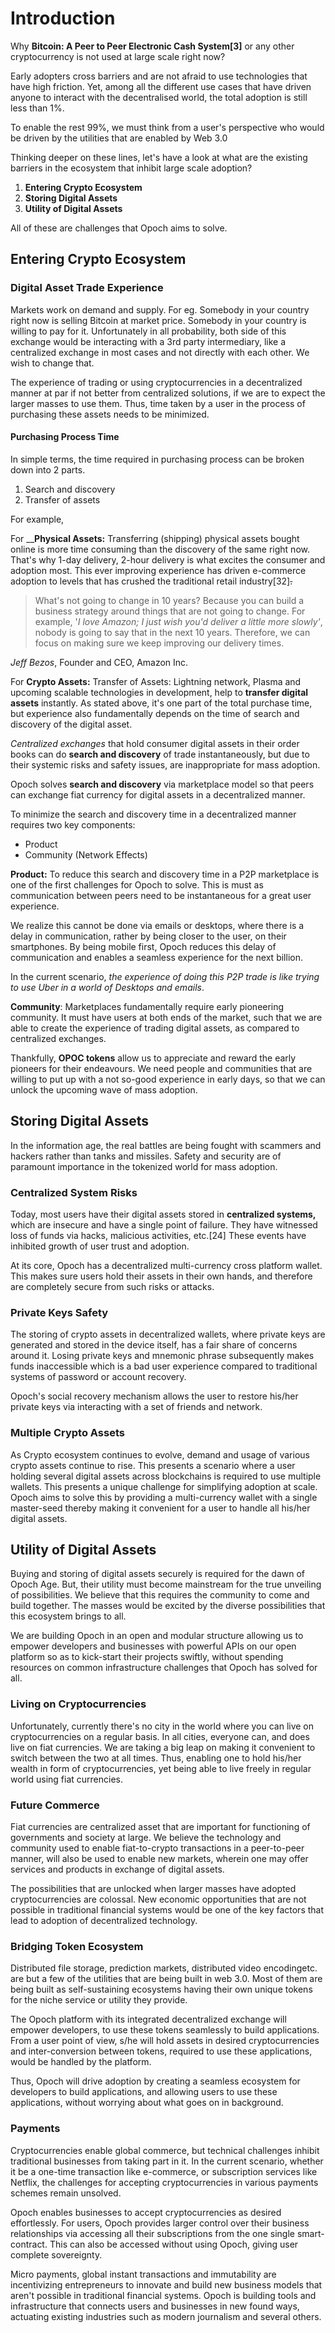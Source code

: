 # Introduction

Why **Bitcoin: A Peer to Peer Electronic Cash System\[3\]** or any other cryptocurrency is not used at large scale right now?

Early adopters cross barriers and are not afraid to use technologies that have high friction. Yet, among all the different use cases that have driven anyone to interact with the decentralised world, the total adoption is still less than 1%.

To enable the rest 99%, we must think from a user's perspective who would be driven by the utilities that are enabled by Web 3.0

Thinking deeper on these lines, let's have a look at what are the existing barriers in the ecosystem that inhibit large scale adoption?

1. **Entering Crypto Ecosystem** 
2. **Storing Digital Assets**
3. **Utility of Digital Assets**

All of these are challenges that Opoch aims to solve. 

## Entering Crypto Ecosystem

### Digital Asset Trade Experience

Markets work on demand and supply. For eg. Somebody in your country right now is selling Bitcoin at market price. Somebody in your country is willing to pay for it. Unfortunately in all probability, both side of this exchange would be interacting with a 3rd party intermediary, like a centralized exchange in most cases and not directly with each other. We wish to change that.

The experience of trading or using cryptocurrencies in a decentralized manner at par if not better from centralized solutions, if we are to expect the larger masses to use them. Thus, time taken by a user in the process of purchasing these assets needs to be minimized.

#### Purchasing Process Time

In simple terms, the time required in purchasing process can be broken down into 2 parts. 

1. Search and discovery
2. Transfer of assets

For example, 

For __**Physical Assets:** Transferring \(shipping\) physical assets bought online is more time consuming than the discovery of the same right now. That's why 1-day delivery, 2-hour delivery is what excites the consumer and adoption most. This ever improving experience has driven e-commerce adoption to levels that has crushed the traditional retail industry\[32\]~~.~~

> What's not going to change in 10 years? Because you can build a business strategy around things that are not going to change. For example, '_I love Amazon; I just wish you'd deliver a little more slowly'_, nobody is going to say that in the next 10 years. Therefore, we can focus on making sure we keep improving our delivery times.

_Jeff Bezos_, Founder and CEO, Amazon Inc.

For **Crypto Assets:** Transfer of Assets: Lightning network, Plasma and upcoming scalable technologies in development, help to **transfer digital assets** instantly. As stated above, it's one part of the total purchase time, but experience also fundamentally depends on the time of search and discovery of the digital asset.

_Centralized exchanges_ that hold consumer digital assets in their order books can do **search and discovery** of trade instantaneously, but due to their systemic risks and safety issues, are inappropriate for mass adoption.

Opoch solves **search and discovery** via marketplace model so that peers can exchange fiat currency for digital assets in a decentralized manner.

To minimize the search and discovery time in a decentralized manner requires two key components:

* Product
* Community \(Network Effects\)

**Product:** To reduce this search and discovery time in a P2P marketplace is one of the first challenges for Opoch to solve. This is must as communication between peers need to be instantaneous for a great user experience.

We realize this cannot be done via emails or desktops, where there is a delay in communication, rather by being closer to the user, on their smartphones. By being mobile first, Opoch reduces this delay of communication and enables a seamless experience for the next billion.

In the current scenario, _the experience of doing this P2P trade is like trying to use Uber in a world of Desktops and emails_.

**Community**: Marketplaces fundamentally require early pioneering community. It must have users at both ends of the market, such that we are able to create the experience of trading digital assets, as compared to centralized exchanges.

Thankfully, **OPOC tokens** allow us to appreciate and reward the early pioneers for their endeavours. We need people and communities that are willing to put up with a not so-good experience in early days, so that we can unlock the upcoming wave of mass adoption.

## Storing Digital Assets

In the information age, the real battles are being fought with scammers and hackers rather than tanks and missiles. Safety and security are of paramount importance in the tokenized world for mass adoption.

### Centralized System Risks 

Today, most users have their digital assets stored in **centralized systems,** which are insecure and have a single point of failure. They have witnessed loss of funds via hacks, malicious activities, etc.\[24\] These events have inhibited growth of user trust and adoption.

At its core, Opoch has a decentralized multi-currency cross platform wallet. This makes sure users hold their assets in their own hands, and therefore are completely secure from such risks or attacks.

### Private Keys Safety

The storing of crypto assets in decentralized wallets, where private keys are generated and stored in the device itself, has a fair share of concerns around it. Losing private keys and mnemonic phrase subsequently makes funds inaccessible which is a bad user experience compared to traditional systems of password or account recovery. 

Opoch's social recovery mechanism allows the user to restore his/her private keys via interacting with a set of friends and network.

### Multiple Crypto Assets

As Crypto ecosystem continues to evolve, demand and usage of various crypto assets continue to rise. This presents a scenario where a user holding several digital assets across blockchains is required to use multiple wallets. This presents a unique challenge for simplifying adoption at scale. Opoch aims to solve this by providing a multi-currency wallet with a single master-seed thereby making it convenient for a user to handle all his/her digital assets.

## Utility of Digital Assets

Buying and storing of digital assets securely is required for the dawn of Opoch Age. But, their utility must become mainstream for the true unveiling of possibilities. We believe that this requires the community to come and build together. The masses would be excited by the diverse possibilities that this ecosystem brings to all. 

We are building Opoch in an open and modular structure allowing us to empower developers and businesses with powerful APIs on our open platform so as to kick-start their projects swiftly, without spending resources on common infrastructure challenges that Opoch has solved for all. 

### Living on Cryptocurrencies 

Unfortunately, currently there's no city in the world where you can live on cryptocurrencies on a regular basis. In all cities, everyone can, and does live on fiat currencies. We are taking a big leap on making it convenient to switch between the two at all times. Thus, enabling one to hold his/her wealth in form of cryptocurrencies, yet being able to live freely in regular world using fiat currencies.

### Future Commerce

Fiat currencies are centralized asset that are important for functioning of governments and society at large. We believe the technology and community used to enable fiat-to-crypto transactions in a peer-to-peer manner, will also be used to enable new markets, wherein one may offer services and products in exchange of digital assets.

The possibilities that are unlocked when larger masses have adopted cryptocurrencies are colossal. New economic opportunities that are not possible in traditional financial systems would be one of the key factors that lead to adoption of decentralized technology.

### Bridging Token Ecosystem

Distributed file storage, prediction markets, distributed video encodingetc. are but a few of the utilities that are being built in web 3.0. Most of them are being built as self-sustaining ecosystems having their own unique tokens for the niche service or utility they provide.

The Opoch platform with its integrated decentralized exchange will empower developers, to use these tokens seamlessly to build applications. From a user point of view, s/he will hold assets in desired cryptocurrencies and inter-conversion between tokens, required to use these applications, would be handled by the platform.

Thus, Opoch will drive adoption by creating a seamless ecosystem for developers to build applications, and allowing users to use these applications, without worrying about what goes on in background.

### Payments

Cryptocurrencies enable global commerce, but technical challenges inhibit traditional businesses from taking part in it. In the current scenario, whether it be a one-time transaction like e-commerce, or subscription services like Netflix, the challenges for accepting cryptocurrencies in various payments schemes remain unsolved.

Opoch enables businesses to accept cryptocurrencies as desired effortlessly. For users, Opoch provides larger control over their business relationships via accessing all their subscriptions from the one single smart-contract. This can also be accessed without using Opoch, giving user complete sovereignty.

Micro payments, global instant transactions and immutability are incentivizing entrepreneurs to innovate and build new business models that aren't possible in traditional financial systems. Opoch is building tools and infrastructure that connects users and businesses in new found ways, actuating existing industries such as modern journalism and several others.

